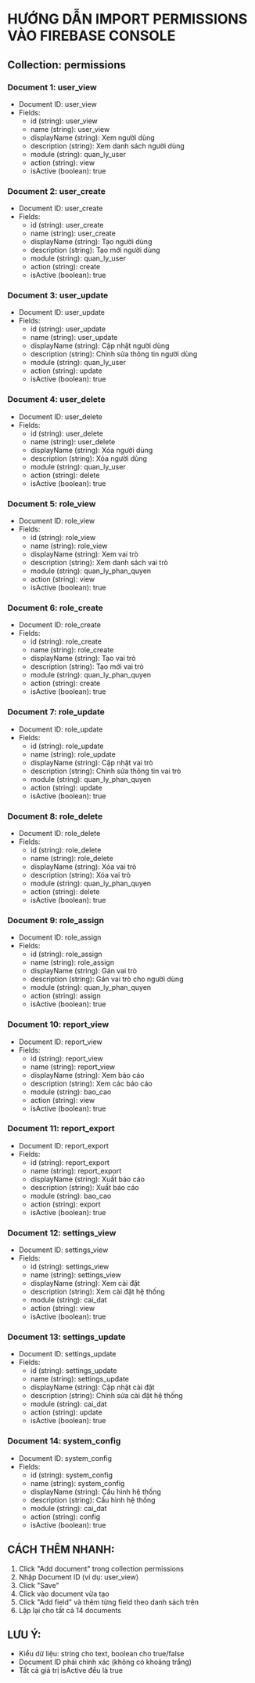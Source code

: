 # HƯỚNG DẪN IMPORT PERMISSIONS VÀO FIREBASE CONSOLE

## Collection: permissions

### Document 1: user_view
- Document ID: user_view
- Fields:
  - id (string): user_view
  - name (string): user_view
  - displayName (string): Xem người dùng
  - description (string): Xem danh sách người dùng
  - module (string): quan_ly_user
  - action (string): view
  - isActive (boolean): true

### Document 2: user_create
- Document ID: user_create
- Fields:
  - id (string): user_create
  - name (string): user_create
  - displayName (string): Tạo người dùng
  - description (string): Tạo mới người dùng
  - module (string): quan_ly_user
  - action (string): create
  - isActive (boolean): true

### Document 3: user_update
- Document ID: user_update
- Fields:
  - id (string): user_update
  - name (string): user_update
  - displayName (string): Cập nhật người dùng
  - description (string): Chỉnh sửa thông tin người dùng
  - module (string): quan_ly_user
  - action (string): update
  - isActive (boolean): true

### Document 4: user_delete
- Document ID: user_delete
- Fields:
  - id (string): user_delete
  - name (string): user_delete
  - displayName (string): Xóa người dùng
  - description (string): Xóa người dùng
  - module (string): quan_ly_user
  - action (string): delete
  - isActive (boolean): true

### Document 5: role_view
- Document ID: role_view
- Fields:
  - id (string): role_view
  - name (string): role_view
  - displayName (string): Xem vai trò
  - description (string): Xem danh sách vai trò
  - module (string): quan_ly_phan_quyen
  - action (string): view
  - isActive (boolean): true

### Document 6: role_create
- Document ID: role_create
- Fields:
  - id (string): role_create
  - name (string): role_create
  - displayName (string): Tạo vai trò
  - description (string): Tạo mới vai trò
  - module (string): quan_ly_phan_quyen
  - action (string): create
  - isActive (boolean): true

### Document 7: role_update
- Document ID: role_update
- Fields:
  - id (string): role_update
  - name (string): role_update
  - displayName (string): Cập nhật vai trò
  - description (string): Chỉnh sửa thông tin vai trò
  - module (string): quan_ly_phan_quyen
  - action (string): update
  - isActive (boolean): true

### Document 8: role_delete
- Document ID: role_delete
- Fields:
  - id (string): role_delete
  - name (string): role_delete
  - displayName (string): Xóa vai trò
  - description (string): Xóa vai trò
  - module (string): quan_ly_phan_quyen
  - action (string): delete
  - isActive (boolean): true

### Document 9: role_assign
- Document ID: role_assign
- Fields:
  - id (string): role_assign
  - name (string): role_assign
  - displayName (string): Gán vai trò
  - description (string): Gán vai trò cho người dùng
  - module (string): quan_ly_phan_quyen
  - action (string): assign
  - isActive (boolean): true

### Document 10: report_view
- Document ID: report_view
- Fields:
  - id (string): report_view
  - name (string): report_view
  - displayName (string): Xem báo cáo
  - description (string): Xem các báo cáo
  - module (string): bao_cao
  - action (string): view
  - isActive (boolean): true

### Document 11: report_export
- Document ID: report_export
- Fields:
  - id (string): report_export
  - name (string): report_export
  - displayName (string): Xuất báo cáo
  - description (string): Xuất báo cáo
  - module (string): bao_cao
  - action (string): export
  - isActive (boolean): true

### Document 12: settings_view
- Document ID: settings_view
- Fields:
  - id (string): settings_view
  - name (string): settings_view
  - displayName (string): Xem cài đặt
  - description (string): Xem cài đặt hệ thống
  - module (string): cai_dat
  - action (string): view
  - isActive (boolean): true

### Document 13: settings_update
- Document ID: settings_update
- Fields:
  - id (string): settings_update
  - name (string): settings_update
  - displayName (string): Cập nhật cài đặt
  - description (string): Chỉnh sửa cài đặt hệ thống
  - module (string): cai_dat
  - action (string): update
  - isActive (boolean): true

### Document 14: system_config
- Document ID: system_config
- Fields:
  - id (string): system_config
  - name (string): system_config
  - displayName (string): Cấu hình hệ thống
  - description (string): Cấu hình hệ thống
  - module (string): cai_dat
  - action (string): config
  - isActive (boolean): true

## CÁCH THÊM NHANH:

1. Click "Add document" trong collection permissions
2. Nhập Document ID (ví dụ: user_view)
3. Click "Save"
4. Click vào document vừa tạo
5. Click "Add field" và thêm từng field theo danh sách trên
6. Lặp lại cho tất cả 14 documents

## LƯU Ý:
- Kiểu dữ liệu: string cho text, boolean cho true/false
- Document ID phải chính xác (không có khoảng trắng)
- Tất cả giá trị isActive đều là true

